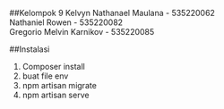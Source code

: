 ##Kelompok 9
Kelvyn Nathanael Maulana - 535220062 <br>
Nathaniel Rowen          - 535220082 <br>
Gregorio Melvin Karnikov - 535220085

##Instalasi
1. Composer install
2. buat file env
3. npm artisan migrate
4. npm artisan serve
